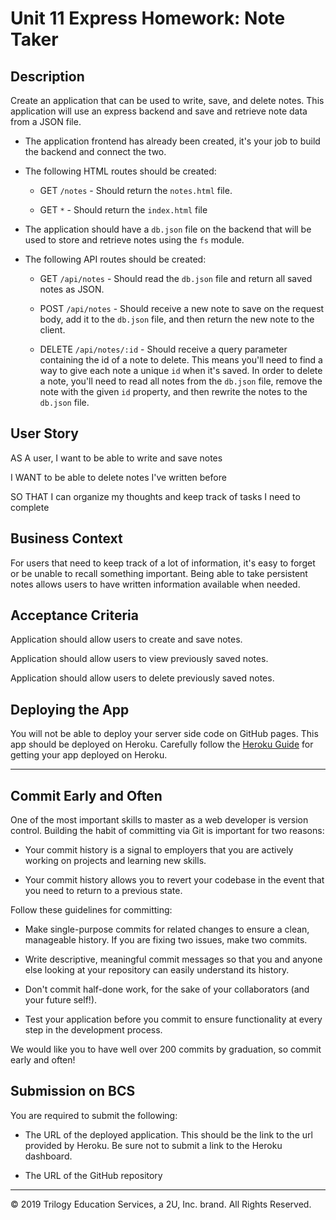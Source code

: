 # Unit 11 Express Homework: Note Taker

## Description

Create an application that can be used to write, save, and delete notes. This application will use an express backend and save and retrieve note data from a JSON file.

-   The application frontend has already been created, it's your job to build the backend and connect the two.

-   The following HTML routes should be created:

    -   GET `/notes` - Should return the `notes.html` file.

    -   GET `*` - Should return the `index.html` file

-   The application should have a `db.json` file on the backend that will be used to store and retrieve notes using the `fs` module.

-   The following API routes should be created:

    -   GET `/api/notes` - Should read the `db.json` file and return all saved notes as JSON.

    -   POST `/api/notes` - Should receive a new note to save on the request body, add it to the `db.json` file, and then return the new note to the client.

    -   DELETE `/api/notes/:id` - Should receive a query parameter containing the id of a note to delete. This means you'll need to find a way to give each note a unique `id` when it's saved. In order to delete a note, you'll need to read all notes from the `db.json` file, remove the note with the given `id` property, and then rewrite the notes to the `db.json` file.

## User Story

AS A user, I want to be able to write and save notes

I WANT to be able to delete notes I've written before

SO THAT I can organize my thoughts and keep track of tasks I need to complete

## Business Context

For users that need to keep track of a lot of information, it's easy to forget or be unable to recall something important. Being able to take persistent notes allows users to have written information available when needed.

## Acceptance Criteria

Application should allow users to create and save notes.

Application should allow users to view previously saved notes.

Application should allow users to delete previously saved notes.

## Deploying the App

You will not be able to deploy your server side code on GitHub pages. This app should be deployed on Heroku. Carefully follow the [Heroku Guide](../04-Supplemental/HerokuGuide.md) for getting your app deployed on Heroku.

---

## Commit Early and Often

One of the most important skills to master as a web developer is version control. Building the habit of committing via Git is important for two reasons:

-   Your commit history is a signal to employers that you are actively working on projects and learning new skills.

-   Your commit history allows you to revert your codebase in the event that you need to return to a previous state.

Follow these guidelines for committing:

-   Make single-purpose commits for related changes to ensure a clean, manageable history. If you are fixing two issues, make two commits.

-   Write descriptive, meaningful commit messages so that you and anyone else looking at your repository can easily understand its history.

-   Don't commit half-done work, for the sake of your collaborators (and your future self!).

-   Test your application before you commit to ensure functionality at every step in the development process.

We would like you to have well over 200 commits by graduation, so commit early and often!

## Submission on BCS

You are required to submit the following:

-   The URL of the deployed application. This should be the link to the url provided by Heroku. Be sure not to submit a link to the Heroku dashboard.

-   The URL of the GitHub repository

---

© 2019 Trilogy Education Services, a 2U, Inc. brand. All Rights Reserved.
